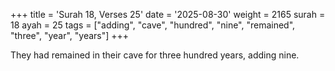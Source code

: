 +++
title = 'Surah 18, Verses 25'
date = '2025-08-30'
weight = 2165
surah = 18
ayah = 25
tags = ["adding", "cave", "hundred", "nine", "remained", "three", "year", "years"]
+++

They had remained in their cave for three hundred years, adding nine.